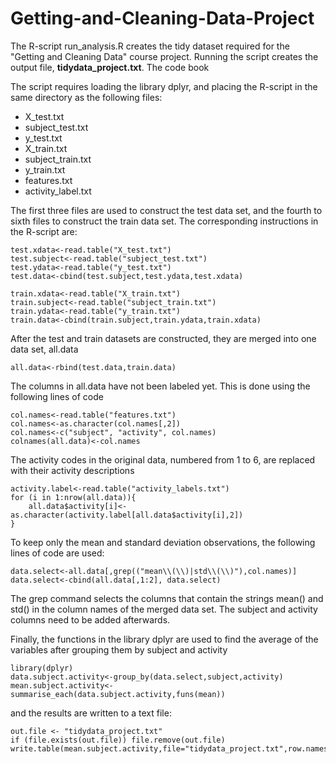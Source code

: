 # Getting-and-Cleaning-Data-Project

The R-script run_analysis.R creates the tidy dataset required for the "Getting and Cleaning Data" course project.
Running the script creates the output file, **tidydata_project.txt**. The code book 

The script requires loading the library dplyr, and placing the R-script in the same directory as the following files:

* X_test.txt
* subject_test.txt
* y_test.txt
* X_train.txt
* subject_train.txt
* y_train.txt
* features.txt
* activity_label.txt

The first three files are used to construct the test data set, and the fourth to sixth files to construct the train data set.
The corresponding instructions in the R-script are:

    test.xdata<-read.table("X_test.txt")
    test.subject<-read.table("subject_test.txt")
    test.ydata<-read.table("y_test.txt")
    test.data<-cbind(test.subject,test.ydata,test.xdata)

    train.xdata<-read.table("X_train.txt")
    train.subject<-read.table("subject_train.txt")
    train.ydata<-read.table("y_train.txt")
    train.data<-cbind(train.subject,train.ydata,train.xdata)

After the test and train datasets are constructed, they are merged into one data set, all.data

    all.data<-rbind(test.data,train.data)

The columns in all.data have not been labeled yet. This is done using the following lines of code

    col.names<-read.table("features.txt")
    col.names<-as.character(col.names[,2])
    col.names<-c("subject", "activity", col.names)
    colnames(all.data)<-col.names

The activity codes in the original data, numbered from 1 to 6, are replaced with their activity descriptions

    activity.label<-read.table("activity_labels.txt")
    for (i in 1:nrow(all.data)){
        all.data$activity[i]<-as.character(activity.label[all.data$activity[i],2])
    }


To keep only the mean and standard deviation observations, the following lines of code are used:

    data.select<-all.data[,grep(("mean\\(\\)|std\\(\\)"),col.names)]
    data.select<-cbind(all.data[,1:2], data.select)

The grep command selects the columns that contain the strings mean() and std() in the column names of the merged data set.
The subject and activity columns need to be added afterwards.


Finally, the functions in the library dplyr are used to find the average of the variables after grouping them by subject and activity

    library(dplyr)
    data.subject.activity<-group_by(data.select,subject,activity)
    mean.subject.activity<-summarise_each(data.subject.activity,funs(mean))

and the results are written to a text file:

    out.file <- "tidydata_project.txt"
    if (file.exists(out.file)) file.remove(out.file)
    write.table(mean.subject.activity,file="tidydata_project.txt",row.names=F)


